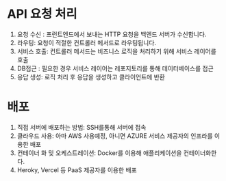 
# API 요청 처리
1. 요청 수신 : 프런트엔드에서 보내는 HTTP 요청을 백엔드 서버가 수신합니다.
2. 라우팅: 요청이 적절한 컨트롤러 메서드로 라우팅됩니다.
3. 서비스 호출: 컨트롤러 메서드는 비즈니스 로직을 처리하기 위해 서비스 레이어를 호출
4. DB접근 : 필요한 경우 서비스 레이어는 레포지토리를 통해 데이터베이스를 접근
5. 응답 생성: 로직 처리 후 응답을 생성하고 클라이언트에 반환

# 배포

1. 직접 서버에 배포하는 방법: SSH를통해 서버에 접속
2. 클라우드 사용:  아마 AWS 사용예정, 아니면 AZURE  서비스 제공자의 인프라를 이용한 배포
3. 컨테이너 화 및 오케스트레이션: Docker를 이용해 애플리케이션을 컨테이너화한다.
4.  Heroky, Vercel 등 PaaS 제공자를 이용한 배포

